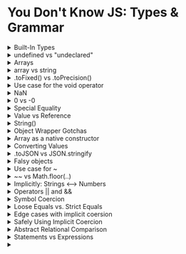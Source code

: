 # You Don't Know JS: Types & Grammar

<details>
<summary>Built-In Types</summary>

JavaScript defines seven built-in types:

- null
- undefined
- boolean
- number
- string
- object
- symbol -- added in ES6!

Note: All of these types except object are called "primitives".

```
typeof undefined     === "undefined"; // true
typeof true          === "boolean";   // true
typeof 42            === "number";    // true
typeof "42"          === "string";    // true
typeof { life: 42 }  === "object";    // true

// added in ES6!
typeof Symbol()      === "symbol";    // true

typeof null === "object"; // true
```

If you want to test for a null value using its type, you need a compound condition:

```
var a = null;

(!a && typeof a === "object"); // true
```

</details>

<details>
<summary>undefined vs "undeclared"</summary>
  
Many developers will assume "undefined" and "undeclared" are roughly the same thing, but in JavaScript, they're quite different. undefined is a value that a declared variable can hold. "Undeclared" means a variable has never been declared.
  
```
var a;

a; // undefined
b; // ReferenceError: b is not defined
```

The typeof operator returns "undefined" even for "undeclared" (or "not defined") variables. Notice that there was no error thrown when we executed typeof b, even though b is an undeclared variable. This is a special safety guard in the behavior of typeof:
  
```
var a;

typeof a; // "undefined"

typeof b; // "undefined"
```

JavaScript unfortunately kind of conflates these two terms, not only in its error messages ("ReferenceError: a is not defined") but also in the return values of typeof, which is "undefined" for both cases.

However, the safety guard (preventing an error) on typeof when used against an undeclared variable can be helpful in certain cases.
</details>

<details>
<summary>Arrays</summary>
  
arrays are numerically indexed (as you'd expect), but the tricky thing is that they also are objects that can have string keys/properties added to them (but which don't count toward the length of the array):
  
```
var a = [ ];

a[0] = 1;
a["foobar"] = 2;

a.length;		// 1
a["foobar"];	// 2
a.foobar;		// 2
```
  
However, a gotcha to be aware of is that if a string value intended as a key can be coerced to a standard base-10 number, then it is assumed that you wanted to use it as a number index rather than as a string key!
  
```
var a = [ ];

a["13"] = 42;

a.length; // 14
```
</details>


<details>
<summary>array vs string</summary>
JavaScript strings are immutable, while arrays are quite mutable:
  
```
a[1] = "O";
b[1] = "O";

a; // "foo"
b; // ["f","O","o"]
```

A further consequence of immutable strings is that none of the string methods that alter its contents can modify in-place, but rather must create and return new strings. By contrast, many of the methods that change array contents actually do modify in-place:
  
```
c = a.toUpperCase();
a === c;	// false
a;			// "foo"
c;			// "FOO"

b.push( "!" );
b;			// ["f","O","o","!"]
```
  

</details>

<details>
<summary>.toFixed() vs .toPrecision()</summary>
  
```
var a = 42.59;

a.toFixed( 0 ); // "43"
a.toFixed( 1 ); // "42.6"
a.toFixed( 2 ); // "42.59"
a.toFixed( 3 ); // "42.590"
a.toFixed( 4 ); // "42.5900"
```
  
```
var a = 42.59;

a.toPrecision( 1 ); // "4e+1"
a.toPrecision( 2 ); // "43"
a.toPrecision( 3 ); // "42.6"
a.toPrecision( 4 ); // "42.59"
a.toPrecision( 5 ); // "42.590"
a.toPrecision( 6 ); // "42.5900"
```

But you have to be careful with the . operator. Since . is a valid numeric character, it will first be interpreted as part of the number literal, if possible, instead of being interpreted as a property accessor:
  
```
// invalid syntax:
42.toFixed( 3 );	// SyntaxError

// these are all valid:
(42).toFixed( 3 );	// "42.000"
0.42.toFixed( 3 );	// "0.420"
42..toFixed( 3 );	// "42.000"
```

</details>

<details>
<summary>Use case for the void operator</summary>

But the void operator can be useful in a few other circumstances, if you need to ensure that an expression has no result value (even if it has side effects).

For example:
  
```
  function doSomething() {
	// note: `APP.ready` is provided by our application
	if (!APP.ready) {
		// try again later
		return void setTimeout( doSomething, 100 );
	}

	var result;

	// do some other stuff
	return result;
}

// were we able to do it right away?
if (doSomething()) {
	// handle next tasks right away
}
  ```
  
  Here, the setTimeout(..) function returns a numeric value (the unique identifier of the timer interval, if you wanted to cancel it), but we want to void that out so that the return value of our function doesn't give a false-positive with the if statement.

Many devs prefer to just do these actions separately, which works the same but doesn't use the void operator:
  
  ```
  if (!APP.ready) {
	// try again later
	setTimeout( doSomething, 100 );
	return;
}
  ```
  
  In general, if there's ever a place where a value exists (from some expression) and you'd find it useful for the value to be undefined instead, use the void operator. That probably won't be terribly common in your programs, but in the rare cases you do need it, it can be quite helpful.
</details>

<details>
<summary>NaN</summary>
  
  In other words: "the type of not-a-number is 'number'!"
  ```
  var a = 2 / "foo";		// NaN

typeof a === "number";	// true
  ```
  
  The isNaN(..) utility has a fatal flaw. It appears it tried to take the meaning of NaN ("Not a Number") too literally -- that its job is basically: "test if the thing passed in is either not a number or is a number." But that's not quite accurate.
  
  ```
  var a = 2 / "foo";
var b = "foo";

a; // NaN
b; // "foo"

window.isNaN( a ); // true
window.isNaN( b ); // true -- ouch!
  ```
  
  Clearly, "foo" is literally not a number, but it's definitely not the NaN value either! This bug has been in JS since the very beginning (over 19 years of ouch).
  
  As of ES6, finally a replacement utility has been provided: Number.isNaN(..).
  
</details>


<details>
<summary>0 vs -0</summary>

If you want to distinguish a -0 from a 0 in your code, you can't just rely on what the developer console outputs, so you're going to have to be a bit more clever:

```

function isNegZero(n) {
n = Number( n );
return (n === 0) && (1 / n === -Infinity);
}

isNegZero( -0 ); // true
isNegZero( 0 / -3 );  // true
isNegZero( 0 );	// false

```
	
Now, why do we need a negative zero, besides academic trivia?

There are certain applications where developers use the magnitude of a value to represent one piece of information (like speed of movement per animation frame) and the sign of that number to represent another piece of information (like the direction of that movement).

In those applications, as one example, if a variable arrives at zero and it loses its sign, then you would lose the information of what direction it was moving in before it arrived at zero. Preserving the sign of the zero prevents potentially unwanted information loss.

</details>

<details>
<summary>Special Equality</summary>
	
As we saw above, the NaN value and the -0 value have special behavior when it comes to equality comparison. NaN is never equal to itself, so you have to use ES6's Number.isNaN(..) (or a polyfill). Similarly, -0 lies and pretends that it's equal (even === strict equal -- see Chapter 4) to regular positive 0, so you have to use the somewhat hackish isNegZero(..) utility we suggested above.

As of ES6, there's a new utility that can be used to test two values for absolute equality, without any of these exceptions. It's called Object.is(..):
	
```

var a = 2 / "foo";
var b = -3 * 0;

Object.is( a, NaN );  // true
Object.is( b, -0 );  // true

Object.is( b, 0 );  // false

```

</details>

<details>
<summary>Value vs Reference</summary>

```
function foo(x) {
x.push( 4 );
x; // [1,2,3,4]

// later
x = [4,5,6];
x.push( 7 );
x; // [4,5,6,7]
}

var a = [1,2,3];

foo( a );

a; // [1,2,3,4]  not  [4,5,6,7]

```

When we pass in the argument a, it assigns a copy of the a reference to x. x and a are separate references pointing at the same [1,2,3] value. Now, inside the function, we can use that reference to mutate the value itself (push(4)). But when we make the assignment x = [4,5,6], this is in no way affecting where the initial reference a is pointing -- still points at the (now modified) [1,2,3,4] value.

</details>

<details>
<summary>String()</summary>

```

var a = new String( "abc" );

typeof a; // "object" ... not "String"

a instanceof String; // true

Object.prototype.toString.call( a ); // "[object String]"

```

The point is, new String("abc") creates a string wrapper object around "abc", not just the primitive "abc" value itself.

</details>

<details>
<summary>Object Wrapper Gotchas</summary>

There are some gotchas with using the object wrappers directly that you should be aware of if you do choose to ever use them.

For example, consider Boolean wrapped values:

```

var a = new Boolean( false );

if (!a) {
	console.log( "Oops" ); // never runs
}

```

The problem is that you've created an object wrapper around the false value, but objects themselves are "truthy" (see Chapter 4), so using the object behaves oppositely to using the underlying false value itself, which is quite contrary to normal expectation.

If you want to manually box a primitive value, you can use the Object(..) function (no new keyword):

```

var a = "abc";
var b = new String( a );
var c = Object( a );

typeof a; // "string"
typeof b; // "object"
typeof c; // "object"

b instanceof String; // true
c instanceof String; // true

Object.prototype.toString.call( b ); // "[object String]"
Object.prototype.toString.call( c ); // "[object String]"

```

Again, using the boxed object wrapper directly (like b and c above) is usually discouraged, but there may be some rare occasions you'll run into where they may be useful.

</details>

<details>
<summary>Array as a native constructor</summary>

So, if you wanted to actually create an array of actual undefined values (not just "empty slots"), how could you do it (besides manually)?

```

var a = Array.apply( null, { length: 3 } );
a; // [ undefined, undefined, undefined ]

```

Confused? Yeah. Here's roughly how it works.

apply(..) is a utility available to all functions, which calls the function it's used with but in a special way.

The first argument is a this object binding (covered in the this & Object Prototypes title of this series), which we don't care about here, so we set it to null. The second argument is supposed to be an array (or something like an array -- aka an "array-like object"). The contents of this "array" are "spread" out as arguments to the function in question.

So, Array.apply(..) is calling the Array(..) function and spreading out the values (of the { length: 3 } object value) as its arguments.

Inside of apply(..), we can envision there's another for loop (kinda like join(..) from above) that goes from 0 up to, but not including, length (3 in our case).

For each index, it retrieves that key from the object. So if the array-object parameter was named arr internally inside of the apply(..) function, the property access would effectively be arr[0], arr[1], and arr[2]. Of course, none of those properties exist on the { length: 3 } object value, so all three of those property accesses would return the value undefined.

In other words, it ends up calling Array(..) basically like this: Array(undefined,undefined,undefined), which is how we end up with an array filled with undefined values, and not just those (crazy) empty slots.

</details>

<details>
<summary>Converting Values</summary>

Converting a value from one type to another is often called "type casting," when done explicitly, and "coercion" when done implicitly (forced by the rules of how a value is used).

Another way these terms are often distinguished is as follows: "type casting" (or "type conversion") occur in statically typed languages at compile time, while "type coercion" is a runtime conversion for dynamically typed languages.

However, in JavaScript, most people refer to all these types of conversions as coercion, so the way I prefer to distinguish is to say "implicit coercion" vs. "explicit coercion."

```

var a = 42;

var b = a + "";	// implicit coercion

var c = String( a );  // explicit coercion

```

</details>

<details>
<summary>.toJSON vs JSON.stringify</summary>

It's a very common misconception that toJSON() should return a JSON stringification representation. That's probably incorrect, unless you're wanting to actually stringify the string itself (usually not!). toJSON() should return the actual regular value (of whatever type) that's appropriate, and JSON.stringify(..) itself will handle the stringification.

In other words, toJSON() should be interpreted as "to a JSON-safe value suitable for stringification," not "to a JSON string" as many developers mistakenly assume.

Consider:

```

var a = {
	val: [1,2,3],

	// probably correct!
	toJSON: function(){
		return this.val.slice( 1 );
	}
};

var b = {
	val: [1,2,3],

	// probably incorrect!
	toJSON: function(){
		return "[" +
			this.val.slice( 1 ).join() +
		"]";
	}
};

JSON.stringify( a ); // "[2,3]"

JSON.stringify( b ); // ""[2,3]""

```

In the second call, we stringified the returned string rather than the array itself, which was probably not what we wanted to do.

Remember, JSON.stringify(..) is not directly a form of coercion. We covered it here, however, for two reasons that relate its behavior to ToString coercion:

string, number, boolean, and null values all stringify for JSON basically the same as how they coerce to string values via the rules of the ToString abstract operation.
If you pass an object value to JSON.stringify(..), and that object has a toJSON() method on it, toJSON() is automatically called to (sort of) "coerce" the value to be JSON-safe before stringification.

```

</details>

<details>
<summary>Second argument for JSON.stringify</summary>

An optional second argument can be passed to JSON.stringify(..) that is called replacer. This argument can either be an array or a function. It's used to customize the recursive serialization of an object by providing a filtering mechanism for which properties should and should not be included, in a similar way to how toJSON() can prepare a value for serialization.

```

var a = {
	b: 42,
	c: "42",
	d: [1,2,3]
};

JSON.stringify( a, ["b","c"] ); // "{"b":42,"c":"42"}"

JSON.stringify( a, function(k,v){
	if (k !== "c") return v;
} );
// "{"b":42,"d":[1,2,3]}"

```

Note: In the function replacer case, the key argument k is undefined for the first call (where the a object itself is being passed in). The if statement filters out the property named "c". Stringification is recursive, so the [1,2,3] array has each of its values (1, 2, and 3) passed as v to replacer, with indexes (0, 1, and 2) as k.

</details>

<details>
<summary>Optional third argument for JSON.stringify</summary>

A third optional argument can also be passed to JSON.stringify(..), called space, which is used as indentation for prettier human-friendly output. space can be a positive integer to indicate how many space characters should be used at each indentation level. Or, space can be a string, in which case up to the first ten characters of its value will be used for each indentation level.

```

var a = {
	b: 42,
	c: "42",
	d: [1,2,3]
};

JSON.stringify( a, null, 3 );
// "{
//    "b": 42,
//    "c": "42",
//    "d": [
//       1,
//       2,
//       3
//    ]
// }"

JSON.stringify( a, null, "-----" );
// "{
// -----"b": 42,
// -----"c": "42",
// -----"d": [
// ----------1,
// ----------2,
// ----------3
// -----]
// }"

</details>

<details>
<summary>Falsy objects</summary>

They are not these:

```

var a = new Boolean( false );
var b = new Number( 0 );
var c = new String( "" );

```

So, if "falsy objects" are not just objects wrapped around falsy values, what the heck are they?

The tricky part is that they can show up in your JS program, but they're not actually part of JavaScript itself.

A "falsy object" is a value that looks and acts like a normal object (properties, etc.), but when you coerce it to a boolean, it coerces to a false value.

Why!?

The most well-known case is document.all: an array-like (object) provided to your JS program by the DOM (not the JS engine itself), which exposes elements in your page to your JS program. It used to behave like a normal object--it would act truthy. But not anymore.

So... that's what we've got: crazy, nonstandard "falsy objects" added to JavaScript by the browsers. Yay!

</details>

<details>
<summary>Use case for ~</summary>

```
var a = "Hello World";

~a.indexOf( "lo" );			// -4   <-- truthy!

if (~a.indexOf( "lo" )) {	// true
	// found it!
}

~a.indexOf( "ol" );			// 0    <-- falsy!
!~a.indexOf( "ol" );		// true

if (!~a.indexOf( "ol" )) {	// true
	// not found!
}

```

~ takes the return value of indexOf(..) and transforms it: for the "failure" -1 we get the falsy 0, and every other value is truthy.

Note: The -(x+1) pseudo-algorithm for ~ would imply that ~-1 is -0, but actually it produces 0 because the underlying operation is actually bitwise, not mathematic.

</details>

<details>
<summary>~~ vs Math.floor(..)</summary>

 ~~ needs some caution/clarification. First, it only works reliably on 32-bit values. But more importantly, it doesn't work the same on negative numbers as Math.floor(..) does!

```

	Math.floor( -49.6 );	// -50
~~-49.6;  // -49

```

</details>

<details>
<summary>Implicitly: Strings <--> Numbers</summary>

```

var a = [1,2];
var b = [3,4];

a + b; // "1,23,4"

```

According to ES5 spec section 11.6.1, the + algorithm (when an object value is an operand) will concatenate if either operand is either already a string, or if the following steps produce a string representation. So, when + receives an object (including array) for either operand, it first calls the ToPrimitive abstract operation (section 9.1) on the value, which then calls the [[DefaultValue]] algorithm (section 8.12.8) with a context hint of number.

If you're paying close attention, you'll notice that this operation is now identical to how the ToNumber abstract operation handles objects (see the "ToNumber"" section earlier). The valueOf() operation on the array will fail to produce a simple primitive, so it then falls to a toString() representation. The two arrays thus become "1,2" and "3,4", respectively. Now, + concatenates the two strings as you'd normally expect: "1,23,4".

____

Comparing this implicit coercion of a + "" to our earlier example of String(a) explicit coercion, there's one additional quirk to be aware of. Because of how the ToPrimitive abstract operation works, a + "" invokes valueOf() on the a value, whose return value is then finally converted to a string via the internal ToString abstract operation. But String(a) just invokes toString() directly.

Both approaches ultimately result in a string, but if you're using an object instead of a regular primitive number value, you may not necessarily get the same string value!

Consider:

```
var a = {
	valueOf: function() { return 42; },
	toString: function() { return 4; }
};

a + "";			// "42"

String( a );	// "4"

```

Generally, this sort of gotcha won't bite you unless you're really trying to create confusing data structures and operations, but you should be careful if you're defining both your own valueOf() and toString() methods for some object, as how you coerce the value could affect the outcome.

____

What about the other direction? How can we implicitly coerce from string to number?

```

var a = "3.14";
var b = a - 0;

b; // 3.14

```

The - operator is defined only for numeric subtraction, so a - 0 forces a's value to be coerced to a number. While far less common, a * 1 or a / 1 would accomplish the same result, as those operators are also only defined for numeric operations.

</details>

<details>
<summary>Operators || and &&</summary>

The value produced by a && or || operator is not necessarily of type Boolean. The value produced will always be the value of one of the two operand expressions:

```

var a = 42;
var b = "abc";
var c = null;

a || b;		// 42
a && b;		// "abc"

c || b;		// "abc"
c && b;		// null
	
```

Both || and && operators perform a boolean test on the first operand (a or c). If the operand is not already boolean (as it's not, here), a normal ToBoolean coercion occurs, so that the test can be performed.

For the || operator, if the test is true, the || expression results in the value of the first operand (a or c). If the test is false, the || expression results in the value of the second operand (b).

Inversely, for the && operator, if the test is true, the && expression results in the value of the second operand (b). If the test is false, the && expression results in the value of the first operand (a or c).

The result of a || or && expression is always the underlying value of one of the operands, not the (possibly coerced) result of the test. In c && b, c is null, and thus falsy. But the && expression itself results in null (the value in c), not in the coerced false used in the test.

In fact, I would argue these operators shouldn't even be called "logical ___ operators", as that name is incomplete in describing what they do. If I were to give these operators a more accurate (if more clumsy) name, I'd call them "selector operators," or more completely, "operand selector operators."

An extremely common and helpful usage of this behavior, which there's a good chance you may have used before and not fully understood, is:

```

function foo(a,b) {
	a = a || "hello";
	b = b || "world";

	console.log( a + " " + b );
}

foo();					// "hello world"
foo( "yeah", "yeah!" );	// "yeah yeah!"

```

This || idiom is extremely common, and quite helpful, but you have to use it only in cases where all falsy values should be skipped. Otherwise, you'll need to be more explicit in your test, and probably use a ? : ternary instead.
</details>
	
<details>
<summary>Symbol Coercion</summary>

Explicit coercion of a symbol to a string is allowed, but implicit coercion of the same is disallowed and throws an error:

```

var s1 = Symbol( "cool" );
String( s1 );					// "Symbol(cool)"

var s2 = Symbol( "not cool" );
s2 + "";						// TypeError

```

symbol values cannot coerce to number at all (throws an error either way), but strangely they can both explicitly and implicitly coerce to boolean (always true).

</details>

<details>
<summary>Loose Equals vs. Strict Equals</summary>

"== allows coercion in the equality comparison and === disallows coercion."
	
It's a very little known fact that == and === behave identically in the case where two objects are being compared!

Let's again quote the spec, clauses 11.9.3.6-7 for loose ==:

If Type(x) is Boolean, return the result of the comparison ToNumber(x) == y.
If Type(y) is Boolean, return the result of the comparison x == ToNumber(y).
	
"42" == true is not performing a boolean test/coercion at all, no matter what your brain says. "42" is not being coerced to a boolean (true), but instead true is being coerced to a 1, and then "42" is being coerced to 42.

Another example of implicit coercion can be seen with == loose equality between null and undefined values. Yet again quoting the ES5 spec, clauses 11.9.3.2-3:

If x is null and y is undefined, return true.
If x is undefined and y is null, return true.

Which is why no need to do sth like this:
	
```
	
var a = doSomething();

if (a === undefined || a === null) {
	// ..
}

```

</details>

<details>
<summary>Edge cases with implicit coersion</summary>

Let's look again at the bad list:

```

"0" == false;			// true -- UH OH!
false == 0;				// true -- UH OH!
false == "";			// true -- UH OH!
false == [];			// true -- UH OH!
"" == 0;				// true -- UH OH!
"" == [];				// true -- UH OH!
0 == [];				// true -- UH OH!

```

Four of the seven items on this list involve == false comparison, which we said earlier you should always, always avoid. That's a pretty easy rule to remember.

Now the list is down to three:

```

"" == 0;				// true -- UH OH!
"" == [];				// true -- UH OH!
0 == [];				// true -- UH OH!

```

</details>

<details>
<summary>Safely Using Implicit Coercion</summary>

To effectively avoid issues with such comparisons, here's some heuristic rules to follow:

1. If either side of the comparison can have true or false values, don't ever, EVER use ==.
2 .If either side of the comparison can have [], "", or 0 values, seriously consider not using ==.


</details>

<details>
<summary>Abstract Relational Comparison</summary>

It's important nonetheless to think about what happens with a < b (and a > b) comparisons (similar to how we just examined a == b in depth).

The algorithm first calls ToPrimitive coercion on both values, and if the return result of either call is not a string, then both values are coerced to number values using the ToNumber operation rules, and compared numerically.

For example:

```

var a = [ 42 ];
var b = [ "43" ];

a < b;	// true
b < a;	// false

```

However, if both values are strings for the < comparison, simple lexicographic (natural alphabetic) comparison on the characters is performed:

```

var a = [ "42" ];
var b = [ "043" ];

a < b;	// false

```

What about:

```

var a = { b: 42 };
var b = { b: 43 };

a < b;	// ??

```

a < b is also false, because a becomes [object Object] and b becomes [object Object], and so clearly a is not lexicographically less than b.

But strangely:

```

var a = { b: 42 };
var b = { b: 43 };

a < b;	// false
a == b;	// false
a > b;	// false

a <= b;	// true
a >= b;	// true

```

Why is a == b not true? They're the same string value ("[object Object]"), so it seems they should be equal, right? Nope. Recall the previous discussion about how == works with object references.

Because the spec says for a <= b, it will actually evaluate b < a first, and then negate that result. Since b < a is also false, the result of a <= b is true.

That's probably awfully contrary to how you might have explained what <= does up to now, which would likely have been the literal: "less than or equal to." JS more accurately considers <= as "not greater than" (!(a > b), which JS treats as !(b < a)). Moreover, a >= b is explained by first considering it as b <= a, and then applying the same reasoning.

Unfortunately, there is no "strict relational comparison" as there is for equality. In other words, there's no way to prevent implicit coercion from occurring with relational comparisons like a < b, other than to ensure that a and b are of the same type explicitly before making the comparison.

Use the same reasoning from our earlier == vs. === sanity check discussion. If coercion is helpful and reasonably safe, like in a 42 < "43" comparison, use it. On the other hand, if you need to be safe about a relational comparison, explicitly coerce the values first, before using < (or its counterparts).

```
	
var a = [ 42 ];
var b = "043";

a < b;						// false -- string comparison!
Number( a ) < Number( b );	// true -- number comparison!

```

</details>

<details>
<summary>Statements vs Expressions</summary>

A "sentence" is one complete formation of words that expresses a thought. It's comprised of one or more "phrases," each of which can be connected with punctuation marks or conjunction words ("and," "or," etc). A phrase can itself be made up of smaller phrases. Some phrases are incomplete and don't accomplish much by themselves, while other phrases can stand on their own. These rules are collectively called the grammar of the English language.

And so it goes with JavaScript grammar. Statements are sentences, expressions are phrases, and operators are conjunctions/punctuation.

Every expression in JS can be evaluated down to a single, specific value result. For example:

```

var a = 3 * 6;
var b = a;
b;

```

In this snippet, 3 * 6 is an expression (evaluates to the value 18). But a on the second line is also an expression, as is b on the third line. The a and b expressions both evaluate to the values stored in those variables at that moment, which also happens to be 18.

Moreover, each of the three lines is a statement containing expressions. var a = 3 * 6 and var b = a are called "declaration statements" because they each declare a variable (and optionally assign a value to it). The a = 3 * 6 and b = a assignments (minus the vars) are called assignment expressions.

The third line contains just the expression b, but it's also a statement all by itself (though not a terribly interesting one!). This is generally referred to as an "expression statement."
</details>

<details>
<summary></summary>
</details>
